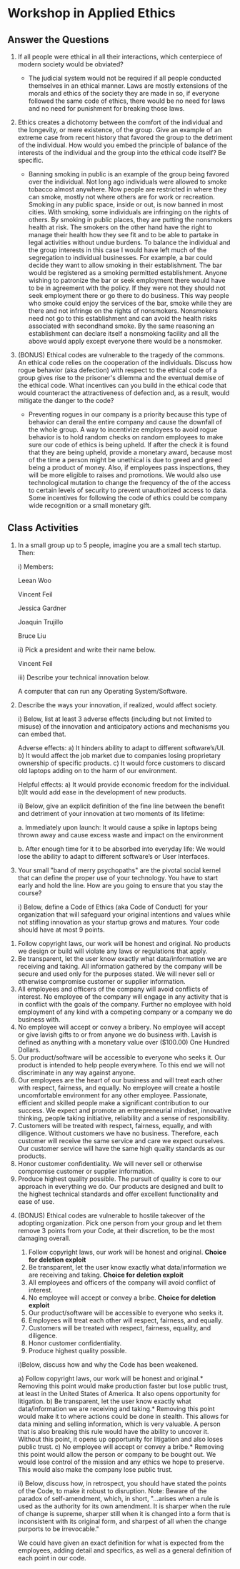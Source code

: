# Workshop in Applied Ethics
## Answer the Questions

1) If all people were ethical in all their interactions, which centerpiece of modern society would be obviated?

      - The judicial system would not be required if all people conducted themselves in an ethical manner. Laws are mostly extensions of
      the morals and ethics of the society they are made in so, if everyone followed the same code of ethics, there would be no need
      for laws and no need for punishment for breaking those laws.
   
2) Ethics creates a dichotomy between the comfort of the individual and the longevity, or mere existence, of the group. Give an example    of an extreme case from recent history that favored the group to the detriment of the individual. How would you embed the principle      of balance of the interests of the individual and the group into the ethical code itself? Be specific.

   - Banning smoking in public is an example of the group being favored over the individual. Not long ago individuals were allowed to        smoke tobacco almost anywhere. Now people are restricted in where they can smoke, mostly not where others are for work or                recreation. Smoking in any public space, inside or out, is now banned in most cities. With smoking, some individuals are infringing      on the rights of others. By smoking in public places, they are putting the nonsmokers health at risk. The smokers on the other          hand have the right to manage their health how they see fit and to be able to partake in legal activities without undue burdens.        To balance the individual and the group interests in this case I would have left much of the segregation to individual businesses.        For example, a bar could decide they want to allow smoking in their establishment. The bar would be registered as a smoking              permitted establishment. Anyone wishing to patronize the bar or seek employment there would have to be in agreement with the            policy. If they were not they should not seek employment there or go there to do business. This way people who smoke could enjoy        the services of the bar, smoke while they are there and not infringe on the rights of nonsmokers. Nonsmokers need not go to this      establishment and can avoid the health risks associated with secondhand smoke. By the same reasoning an establishment can declare      itself a nonsmoking facility and all the above would apply except everyone there would be a nonsmoker.
   
3) (BONUS) Ethical codes are vulnerable to the tragedy of the commons. An ethical code relies on the cooperation of the individuals.        Discuss how rogue behavior (aka defection) with respect to the ethical code of a group gives rise to the prisoner's dilemma and the      eventual demise of the ethical code. What incentives can you build in the ethical code that would counteract the attractiveness of      defection and, as a result, would mitigate the danger to the code?

   - Preventing rogues in our company is a priority because this type of behavior can derail the entire company and cause the downfall        of the whole group. A way to incentivize employees to avoid rogue behavior is to hold random checks on random employees to make          sure our code of ethics is being upheld. If after the check it is found that they are being upheld, provide a monetary award,            because most of the time a person might be unethical is due to greed and greed being a product of money. Also, if employees pass          inspections, they will be more eligible to raises and promotions. We would also use technological mutation to change the frequency      of the of the access to certain levels of security to prevent unauthorized access to data. Some incentives for following the code        of ethics could be company wide recognition or a small monetary gift.

## Class Activities

1) In a small group up to 5 people, imagine you are a small tech startup. Then:

   i) Members:
   
      Leean Woo
      
      Vincent Feil
      
      Jessica Gardner
      
      Joaquin Trujillo
      
      Bruce Liu
   
   ii) Pick a president and write their name below. 
   
      Vincent Feil
   
   iii) Describe your technical innovation below.
   
   A computer that can run any Operating System/Software. 
   
2) Describe the ways your innovation, if realized, would affect society.

   i) Below, list at least 3 adverse effects (including but not limited to misuse) of the innovation and anticipatory actions and             mechanisms you can embed that.
   
      Adverse effects: a) It hinders ability to adapt to different software’s/UI. b) It would affect the job market due to companies           losing proprietary ownership of specific products. c) It would force customers to discard old laptops adding on to the harm of           our environment.

      Helpful effects: a) It would provide economic freedom for the individual. b)It would add ease in the development of new                 products.
         
    ii) Below, give an explicit definition of the fine line between the benefit and detriment of your innovation at two moments of its          lifetime:  
    
      a. Immediately upon launch: It would cause a spike in laptops being thrown away and cause excess waste and impact on the                    environment 
    
      b. After enough time for it to be absorbed into everyday life: We would lose the ability to adapt to different                              software’s or User Interfaces.
     
3) Your small "band of merry psychopaths" are the pivotal social kernel that can define the proper use of your technology. You have to start early and hold the line. How are you going to ensure that you stay the course?

    i) Below, define a Code of Ethics (aka Code of Conduct) for your organization that will safeguard your original intentions and values      while not stifling innovation as your startup grows and matures. Your code should have at most 9 points.
  1. Follow copyright laws, our work will be honest and original. 
     No products we design or build will violate any laws or regulations that apply.
  2. Be transparent, let the user know exactly what data/information we are receiving and taking.
     All information gathered by the company will be secure and used only for the purposes stated. We will never sell or otherwise
     compromise customer or supplier information.
  3. All employees and officers of the company will avoid conflicts of interest.
     No employee of the company will engage in any activity that is in conflict with the goals of the company. Further no employee with 
     hold employment of any kind with a competing company or a company we do business with. 
  4. No employee will accept or convey a bribery. 
     No employee will accept or give lavish gifts to or from anyone we do business with. Lavish is defined as anything with a monetary
     value over ($100.00) One Hundred Dollars. 
  5. Our product/software will be accessible to everyone who seeks it.
     Our product is intended to help people everywhere. To this end we will not discriminate in any way against anyone. 
  6. Our employees are the heart of our business and will treat each other with respect, fairness, and equally.
     No employee will create a hostile uncomfortable environment for any other employee. 
     Passionate, efficient and skilled people make a significant contribution to our success. We expect and
     promote an entrepreneurial mindset, innovative thinking, people taking initiative, reliability and a sense of
     responsibility.
  7. Customers will be treated with respect, fairness, equally, and with diligence.
     Without customers we have no business. Therefore, each customer will receive the same service and care we expect ourselves. Our 
     customer service will have the same high quality standards as our products.
  8. Honor customer confidentiality.
     We will never sell or otherwise compromise customer or supplier information.
  9. Produce highest quality possible.
     The pursuit of quality is core to our approach in everything we do. 
     Our products are designed and built to the highest technical standards and offer excellent functionality and ease of
     use.
     
  4) (BONUS) Ethical codes are vulnerable to hostile takeover of the adopting organization. Pick one person from your group and let them      remove 3 points from your Code, at their discretion, to be the most damaging overall.
  
     1. Follow copyright laws, our work will be honest and original.  **Choice for deletion exploit**
     2. Be transparent, let the user know exactly what data/information we are receiving and taking.  **Choice for deletion exploit**
     3. All employees and officers of the company will avoid conflict of interest. 
     4. No employee will accept or convey a bribe.  **Choice for deletion exploit**
     5. Our product/software will be accessible to everyone who seeks it. 
     6. Employees will treat each other will respect, fairness, and equally. 
     7. Customers will be treated with respect, fairness, equality, and diligence. 
     8. Honor customer confidentiality.
     9. Produce highest quality possible.

     i)Below, discuss how and why the Code has been weakened.
     
      a)  Follow copyright laws, our work will be honest and original.* 
          Removing this point would make production faster but lose public trust, at least in the United States of America. It also               opens opportunity for litigation.
      b)  Be transparent, let the user know exactly what data/information we are receiving and taking.*
          Removing this point would make it to where actions could be done in stealth. This allows for data mining and selling                     information, which is very valuable.  A person that is also breaking this rule would have the ability to uncover it. Without               this point, it opens up opportunity for litigation and also loses public trust.
      c)  No employee will accept or convey a bribe.* 
          Removing this point would allow the person or company to be bought out. We would lose control of the mission and any ethics we           hope to preserve. This would also make the company lose public trust.
          
      ii) Below, discuss how, in retrospect, you should have stated the points of the Code, to make it robust to disruption. Note:                 Beware of the paradox of self-amendment, which, in short, "...arises when a rule is used as the authority for its own                   amendment. It is sharper when the rule of change is supreme, sharper still when it is changed into a form that is inconsistent           with its original form, and sharpest of all when the change purports to be irrevocable."
      
        We could have given an exact definition for what is expected from the employees, adding detail and specifics, as well as a               general definition of each point in our code.
     
